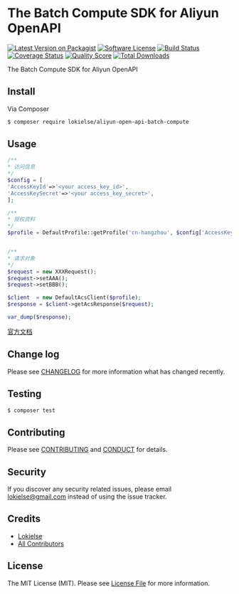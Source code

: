 The Batch Compute SDK for Aliyun OpenAPI
=======================================

[![Latest Version on Packagist][ico-version]][link-packagist]
[![Software License][ico-license]](LICENSE.md)
[![Build Status][ico-travis]][link-travis]
[![Coverage Status][ico-scrutinizer]][link-scrutinizer]
[![Quality Score][ico-code-quality]][link-code-quality]
[![Total Downloads][ico-downloads]][link-downloads]


The Batch Compute SDK for Aliyun OpenAPI

## Install

Via Composer

``` bash
$ composer require lokielse/aliyun-open-api-batch-compute
```


## Usage

```php
/**
* 访问信息
*/
$config = [
'AccessKeyId'=>'<your access_key_id>',
'AccessKeySecret'=>'<your access_key_secret>',
];

/**
* 授权资料
*/
$profile = DefaultProfile::getProfile('cn-hangzhou', $config['AccessKeyId'], $config['AccessKeySecret']);


/**
* 请求对象
*/
$request = new XXXRequest();
$request->setAAA();
$request->setBBB();

$client  = new DefaultAcsClient($profile);
$response = $client->getAcsResponse($request);

var_dump($response);
```
[官方文档](https://help.aliyun.com/document_detail/batchcompute/sdk/python/examples.html)


## Change log

Please see [CHANGELOG](CHANGELOG.md) for more information what has changed recently.

## Testing

``` bash
$ composer test
```

## Contributing

Please see [CONTRIBUTING](CONTRIBUTING.md) and [CONDUCT](CONDUCT.md) for details.

## Security

If you discover any security related issues, please email lokielse@gmail.com instead of using the issue tracker.

## Credits

- [Lokielse][link-author]
- [All Contributors][link-contributors]

## License

The MIT License (MIT). Please see [License File](LICENSE.md) for more information.

[ico-version]: https://img.shields.io/packagist/v/lokielse/aliyun-open-api-batch-compute.svg?style=flat-square
[ico-license]: https://img.shields.io/badge/license-MIT-brightgreen.svg?style=flat-square
[ico-travis]: https://img.shields.io/travis/lokielse/aliyun-open-api-batch-compute/master.svg?style=flat-square
[ico-scrutinizer]: https://img.shields.io/scrutinizer/coverage/g/lokielse/aliyun-open-api-batch-compute.svg?style=flat-square
[ico-code-quality]: https://img.shields.io/scrutinizer/g/lokielse/aliyun-open-api-batch-compute.svg?style=flat-square
[ico-downloads]: https://img.shields.io/packagist/dt/lokielse/aliyun-open-api-batch-compute.svg?style=flat-square

[link-packagist]: https://packagist.org/packages/lokielse/aliyun-open-api-batch-compute
[link-travis]: https://travis-ci.org/lokielse/aliyun-open-api-batch-compute
[link-scrutinizer]: https://scrutinizer-ci.com/g/lokielse/aliyun-open-api-batch-compute/code-structure
[link-code-quality]: https://scrutinizer-ci.com/g/lokielse/aliyun-open-api-batch-compute
[link-downloads]: https://packagist.org/packages/lokielse/aliyun-open-api-batch-compute
[link-author]: https://github.com/lokielse
[link-contributors]: ../../contributors